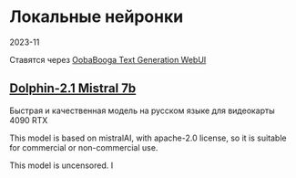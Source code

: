 # Локальные нейронки

2023-11

Ставятся через [OobaBooga Text Generation WebUI](https://github.com/oobabooga/text-generation-webui)


## [Dolphin-2.1 Mistral 7b](https://huggingface.co/ehartford/dolphin-2.1-mistral-7b)

Быстрая и качественная модель на русском языке для видеокарты 4090 RTX

This model is based on mistralAI, with apache-2.0 license, so it is suitable for commercial or non-commercial use.

This model is uncensored. I